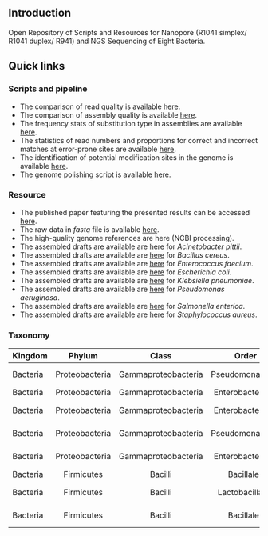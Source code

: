 ## Introduction

Open Repository of Scripts and Resources for Nanopore (R1041 simplex/ R1041 duplex/ R941) and NGS Sequencing of Eight Bacteria.



## Quick links

### Scripts and pipeline

- The comparison of read quality is available [here](https://github.com/lrslab/Bacteria-Multisequencing/tree/main/code/read_quality).
- The comparison of assembly quality is available [here](https://github.com/lrslab/Bacteria-Multisequencing/tree/main/code/genome_assembly).
- The frequency stats of substitution type in assemblies are available [here](https://github.com/lrslab/Bacteria-Multisequencing/tree/main/code/mismatch_fre).
- The statistics of read numbers and proportions for correct and incorrect matches at error-prone sites are available [here](https://github.com/lrslab/Bacteria-Multisequencing/tree/main/code/modification_test).
- The identification of potential modification sites in the genome is available [here](https://github.com/lrslab/Hammerhead).
- The genome polishing script is available [here](https://hammerhead-documentation.readthedocs.io/en/latest/#assemblies-polish).



### Resource

- The published paper featuring the presented results can be accessed [here](https://genome.cshlp.org/content/34/11/2025).
- The raw data in *fastq* file is available [here](https://www.ncbi.nlm.nih.gov/bioproject/PRJNA980403).
- The high-quality genome references are here (NCBI processing).
- The assembled drafts are available are [here](https://figshare.com/s/32dd2eb0f16e31a1dd2f) for *Acinetobacter  pittii*.
- The assembled drafts are available are [here](https://figshare.com/s/804637fed3ad7f6d5a9c) for *Bacillus  cereus*.
- The assembled drafts are available are [here](https://figshare.com/s/f0c05b7de5340f7d61a3) for *Enterococcus  faecium*.
- The assembled drafts are available are [here](https://figshare.com/s/db4681817ea86477c67a) for *Escherichia  coli*.
- The assembled drafts are available are [here](https://figshare.com/s/168c1217d8c9c6c61ed0) for *Klebsiella pneumoniae*.
- The assembled drafts are available are [here](https://figshare.com/s/14e6f7004443ce8e5bf8) for *Pseudomonas  aeruginosa*.
- The assembled drafts are available are  [here](https://figshare.com/s/6a99c108b21fd0c74d3c) for *Salmonella  enterica*.
- The assembled drafts are available are [here](https://figshare.com/s/85a579eaa45fb4ddf20e) for *Staphylococcus  aureus*.



### Taxonomy

| Kingdom   |     Phylum     |        Class        |      Order       |       Family       |     Genes      |         Species          |
| -------- | :------------: | :-----------------: | :--------------: | :----------------: | :------------: | :----------------------: |
| Bacteria | Proteobacteria | Gammaproteobacteria | Pseudomonadales  |   Moraxellaceae    | Acinetobacter  |  *Acinetobacter pittii*  |
| Bacteria | Proteobacteria | Gammaproteobacteria | Enterobacterales | Enterobacteriaceae |  Escherichia   |    *Escherichia coli*    |
| Bacteria | Proteobacteria | Gammaproteobacteria | Enterobacterales | Enterobacteriaceae |   Klebsiella   | *Klebsiella pneumoniae*  |
| Bacteria | Proteobacteria | Gammaproteobacteria | Pseudomonadales  |  Pseudomonadaceae  |  Pseudomonas   | *Pseudomonas aeruginosa* |
| Bacteria | Proteobacteria | Gammaproteobacteria | Enterobacterales | Enterobacteriaceae |   Salmonella   |  *Salmonella enterica*   |
| Bacteria |   Firmicutes   |       Bacilli       |    Bacillales    |    Bacillaceae     |    Bacillus    |    *Bacillus  cereus*    |
| Bacteria |   Firmicutes   |       Bacilli       | Lactobacillales  |  Enterococcaceae   |  Enterococcus  |  *Enterococcus faecium*  |
| Bacteria |   Firmicutes   |       Bacilli       |    Bacillales    | Staphylococcaceae  | Staphylococcus | *Staphylococcus aureus*  |



